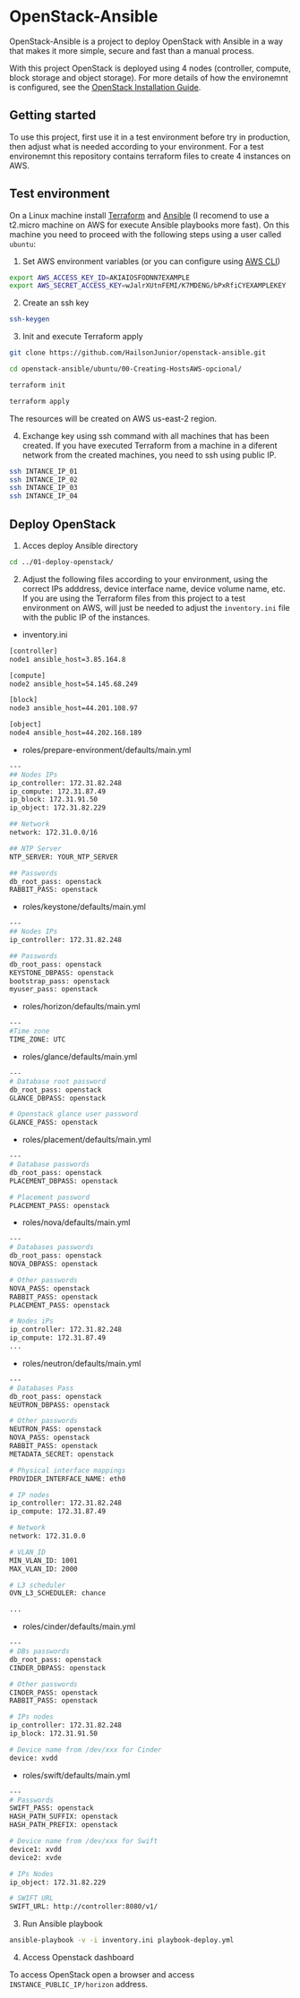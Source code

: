 # OpenStack-Ansible

OpenStack-Ansible is a project to deploy OpenStack with Ansible in a way that makes it more simple, secure and fast than a manual process.

With this project OpenStack is deployed using 4 nodes (controller, compute, block storage and object storage). For more details of how the environemnt is configured, see the [OpenStack Installation Guide](https://docs.openstack.org/install-guide/).

Getting started
------------
To use this project, first use it in a test environment before try in production, then adjust what is needed according to your environment. For a test environemnt this repository contains terraform files to create 4 instances on AWS.

Test environment
------------

On a Linux machine install [Terraform](https://learn.hashicorp.com/tutorials/terraform/install-cli) and [Ansible](https://docs.ansible.com/ansible/latest/installation_guide/intro_installation.html#installing-ansible-on-ubuntu) (I recomend to use a t2.micro machine on AWS for execute Ansible playbooks more fast). On this machine you need to proceed with the following steps using a user called ```ubuntu```:

1. Set AWS environment variables (or you can configure using [AWS CLI](https://docs.aws.amazon.com/cli/latest/userguide/getting-started-install.html))

```sh
export AWS_ACCESS_KEY_ID=AKIAIOSFODNN7EXAMPLE
export AWS_SECRET_ACCESS_KEY=wJalrXUtnFEMI/K7MDENG/bPxRfiCYEXAMPLEKEY
```
2. Create an ssh key

```bash
ssh-keygen
```

3. Init and execute Terraform apply

```bash
git clone https://github.com/HailsonJunior/openstack-ansible.git

cd openstack-ansible/ubuntu/00-Creating-HostsAWS-opcional/

terraform init

terraform apply
```
The resources will be created on AWS us-east-2 region.

4. Exchange key using ssh command with all machines that has been created. If you have executed Terraform from a machine in a diferent network from the created machines, you need to ssh using public IP.

```bash
ssh INTANCE_IP_01
ssh INTANCE_IP_02
ssh INTANCE_IP_03
ssh INTANCE_IP_04
```

Deploy OpenStack
------------

1. Acces deploy Ansible directory

```bash
cd ../01-deploy-openstack/
```
2. Adjust the following files according to your environment, using the correct IPs adddress, device interface name, device volume name, etc. If you are using the Terraform files from this project to a test environment on AWS, will just be needed to adjust the ```inventory.ini``` file with the public IP of the instances.

- inventory.ini

```bash
[controller]
node1 ansible_host=3.85.164.8

[compute]
node2 ansible_host=54.145.68.249

[block]
node3 ansible_host=44.201.108.97

[object]
node4 ansible_host=44.202.168.189
```

- roles/prepare-environment/defaults/main.yml

```bash
---
## Nodes IPs
ip_controller: 172.31.82.248
ip_compute: 172.31.87.49
ip_block: 172.31.91.50
ip_object: 172.31.82.229

## Network 
network: 172.31.0.0/16

## NTP Server
NTP_SERVER: YOUR_NTP_SERVER

## Passwords
db_root_pass: openstack
RABBIT_PASS: openstack
```
- roles/keystone/defaults/main.yml

```bash
---
## Nodes IPs
ip_controller: 172.31.82.248

## Passwords
db_root_pass: openstack
KEYSTONE_DBPASS: openstack
bootstrap_pass: openstack
myuser_pass: openstack
```
- roles/horizon/defaults/main.yml

```bash
---
#Time zone
TIME_ZONE: UTC
```
- roles/glance/defaults/main.yml

```bash
---
# Database root password
db_root_pass: openstack
GLANCE_DBPASS: openstack

# Openstack glance user password
GLANCE_PASS: openstack
```
- roles/placement/defaults/main.yml

```bash
---
# Database passwords
db_root_pass: openstack
PLACEMENT_DBPASS: openstack

# Placement password
PLACEMENT_PASS: openstack
```
- roles/nova/defaults/main.yml

```bash
---
# Databases passwords
db_root_pass: openstack
NOVA_DBPASS: openstack

# Other passwords
NOVA_PASS: openstack
RABBIT_PASS: openstack
PLACEMENT_PASS: openstack

# Nodes iPs
ip_controller: 172.31.82.248
ip_compute: 172.31.87.49
...
```
- roles/neutron/defaults/main.yml

```bash
---
# Databases Pass
db_root_pass: openstack
NEUTRON_DBPASS: openstack

# Other passwords
NEUTRON_PASS: openstack
NOVA_PASS: openstack
RABBIT_PASS: openstack
METADATA_SECRET: openstack

# Physical interface mappings
PROVIDER_INTERFACE_NAME: eth0

# IP nodes
ip_controller: 172.31.82.248
ip_compute: 172.31.87.49

# Network
network: 172.31.0.0

# VLAN_ID
MIN_VLAN_ID: 1001
MAX_VLAN_ID: 2000

# L3 scheduler
OVN_L3_SCHEDULER: chance

...
```
- roles/cinder/defaults/main.yml

```bash
---
# DBs passwords
db_root_pass: openstack
CINDER_DBPASS: openstack

# Other passwords
CINDER_PASS: openstack
RABBIT_PASS: openstack

# IPs nodes
ip_controller: 172.31.82.248
ip_block: 172.31.91.50

# Device name from /dev/xxx for Cinder
device: xvdd
```
- roles/swift/defaults/main.yml

```bash
---
# Passwords
SWIFT_PASS: openstack
HASH_PATH_SUFFIX: openstack
HASH_PATH_PREFIX: openstack

# Device name from /dev/xxx for Swift
device1: xvdd
device2: xvde

# IPs Nodes
ip_object: 172.31.82.229

# SWIFT URL
SWIFT_URL: http://controller:8080/v1/
```
3. Run Ansible playbook

```bash
ansible-playbook -v -i inventory.ini playbook-deploy.yml
````
4. Access Openstack dashboard

To access OpenStack open a browser and access ```INSTANCE_PUBLIC_IP/horizon``` address.
